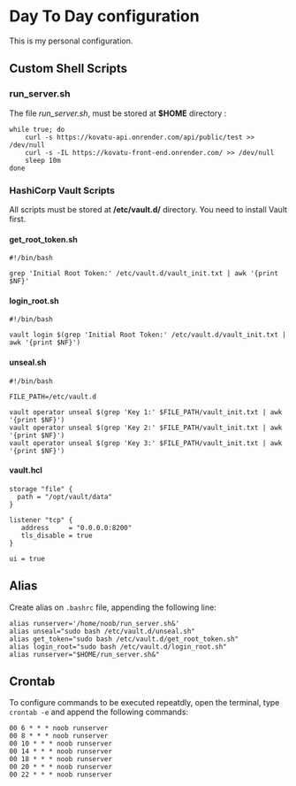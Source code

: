 # Day To Day configuration

This is my personal configuration.

## Custom Shell Scripts

### run_server.sh

The file *run_server.sh*, must be stored at **$HOME** directory :

```
while true; do
    curl -s https://kovatu-api.onrender.com/api/public/test >> /dev/null
    curl -s -IL https://kovatu-front-end.onrender.com/ >> /dev/null 
    sleep 10m
done
```


### HashiCorp Vault Scripts

All scripts must be stored at **/etc/vault.d/** directory. You need to install Vault first.

#### get_root_token.sh

```
#!/bin/bash

grep 'Initial Root Token:' /etc/vault.d/vault_init.txt | awk '{print $NF}'
```

#### login_root.sh

```
#!/bin/bash

vault login $(grep 'Initial Root Token:' /etc/vault.d/vault_init.txt | awk '{print $NF}')
```
#### unseal.sh

```
#!/bin/bash

FILE_PATH=/etc/vault.d

vault operator unseal $(grep 'Key 1:' $FILE_PATH/vault_init.txt | awk '{print $NF}')
vault operator unseal $(grep 'Key 2:' $FILE_PATH/vault_init.txt | awk '{print $NF}')
vault operator unseal $(grep 'Key 3:' $FILE_PATH/vault_init.txt | awk '{print $NF}')

```
#### vault.hcl

```
storage "file" {
  path = "/opt/vault/data"
}

listener "tcp" {
   address     = "0.0.0.0:8200"
   tls_disable = true
}

ui = true

```


## Alias

Create alias on ```.bashrc``` file, appending the following line:

```
alias runserver='/home/noob/run_server.sh&'
alias unseal="sudo bash /etc/vault.d/unseal.sh"
alias get_token="sudo bash /etc/vault.d/get_root_token.sh"
alias login_root="sudo bash /etc/vault.d/login_root.sh"
alias runserver="$HOME/run_server.sh&"

```

## Crontab

To configure commands to be executed repeatdly, open the terminal, type ```crontab -e``` and append the following commands:

```
00 6 * * * noob runserver
00 8 * * * noob runserver
00 10 * * * noob runserver
00 14 * * * noob runserver
00 18 * * * noob runserver
00 20 * * * noob runserver
00 22 * * * noob runserver

```
